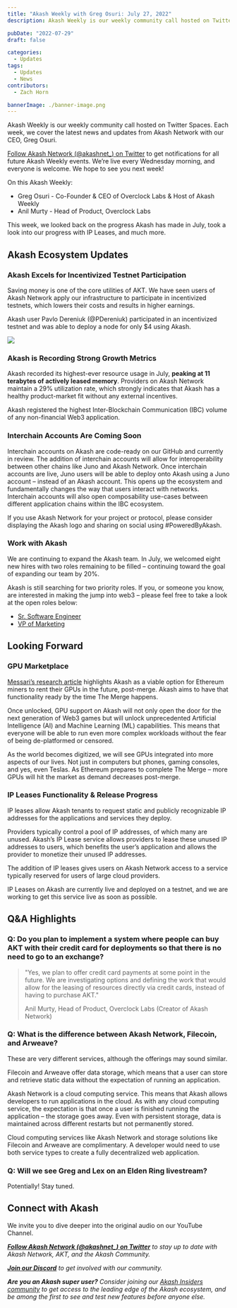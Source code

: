```yaml
---
title: "Akash Weekly with Greg Osuri: July 27, 2022"
description: Akash Weekly is our weekly community call hosted on Twitter Spaces. Each week, we cover the latest news and updates from Akash Network with our CEO, Greg Osuri.

pubDate: "2022-07-29"
draft: false

categories:
  - Updates
tags:
  - Updates
  - News
contributors:
  - Zach Horn

bannerImage: ./banner-image.png
---
```


Akash Weekly is our weekly community call hosted on Twitter Spaces. Each week, we cover the latest news and updates from Akash Network with our CEO, Greg Osuri.

[Follow Akash Network (@akashnet\_) on Twitter](https://x.com/akashnet) to get notifications for all future Akash Weekly events. We’re live every Wednesday morning, and everyone is welcome. We hope to see you next week!

On this Akash Weekly:

- Greg Osuri - Co-Founder & CEO of Overclock Labs & Host of Akash Weekly
- Anil Murty - Head of Product, Overclock Labs

This week, we looked back on the progress Akash has made in July, took a look into our progress with IP Leases, and much more.

## Akash Ecosystem Updates

### Akash Excels for Incentivized Testnet Participation

Saving money is one of the core utilities of AKT. We have seen users of Akash Network apply our infrastructure to participate in incentivized testnets, which lowers their costs and results in higher earnings.

Akash user Pavlo Dereniuk (@PDereniuk) participated in an incentivized testnet and was able to deploy a node for only $4 using Akash.

![](https://www.datocms-assets.com/45776/1659123850-screen-shot-2022-07-29-at-3-43-18-pm.png)

### Akash is Recording Strong Growth Metrics

Akash recorded its highest-ever resource usage in July, **peaking at 11 terabytes of actively leased memory**. Providers on Akash Network maintain a 29% utilization rate, which strongly indicates that Akash has a healthy product-market fit without any external incentives.

Akash registered the highest Inter-Blockchain Communication (IBC) volume of any non-financial Web3 application.

### Interchain Accounts Are Coming Soon

Interchain accounts on Akash are code-ready on our GitHub and currently in review. The addition of interchain accounts will allow for interoperability between other chains like Juno and Akash Network. Once interchain accounts are live, Juno users will be able to deploy onto Akash using a Juno account – instead of an Akash account. This opens up the ecosystem and fundamentally changes the way that users interact with networks. Interchain accounts will also open composability use-cases between different application chains within the IBC ecosystem.

If you use Akash Network for your project or protocol, please consider displaying the Akash logo and sharing on social using #PoweredByAkash.

### Work with Akash

We are continuing to expand the Akash team. In July, we welcomed eight new hires with two roles remaining to be filled – continuing toward the goal of expanding our team by 20%.

Akash is still searching for two priority roles. If you, or someone you know, are interested in making the jump into web3 – please feel free to take a look at the open roles below:

- [Sr. Software Engineer](https://jobs.lever.co/AkashNetwork/ffb7576e-b9c4-450b-993e-226565dc236d)
- [VP of Marketing](https://jobs.lever.co/AkashNetwork/02a876a8-8732-4e8c-a638-f696aeac027c)

## Looking Forward

### GPU Marketplace

[Messari’s research article](https://messari.io/article/akash-solving-web3-s-centralization-problems) highlights Akash as a viable option for Ethereum miners to rent their GPUs in the future, post-merge. Akash aims to have that functionality ready by the time The Merge happens.

Once unlocked, GPU support on Akash will not only open the door for the next generation of Web3 games but will unlock unprecedented Artificial Intelligence (AI) and Machine Learning (ML) capabilities. This means that everyone will be able to run even more complex workloads without the fear of being de-platformed or censored.

As the world becomes digitized, we will see GPUs integrated into more aspects of our lives. Not just in computers but phones, gaming consoles, and yes, even Teslas. As Ethereum prepares to complete The Merge – more GPUs will hit the market as demand decreases post-merge.

### IP Leases Functionality & Release Progress

IP leases allow Akash tenants to request static and publicly recognizable IP addresses for the applications and services they deploy.

Providers typically control a pool of IP addresses, of which many are unused. Akash’s IP Lease service allows providers to lease these unused IP addresses to users, which benefits the user’s application and allows the provider to monetize their unused IP addresses.

The addition of IP leases gives users on Akash Network access to a service typically reserved for users of large cloud providers.

IP Leases on Akash are currently live and deployed on a testnet, and we are working to get this service live as soon as possible.

## Q&A Highlights

### Q: Do you plan to implement a system where people can buy AKT with their credit card for deployments so that there is no need to go to an exchange?

> "Yes, we plan to offer credit card payments at some point in the future. We are investigating options and defining the work that would allow for the leasing of resources directly via credit cards, instead of having to purchase AKT."
>
> Anil Murty, Head of Product, Overclock Labs (Creator of Akash Network)

### Q: What is the difference between Akash Network, Filecoin, and Arweave?

These are very different services, although the offerings may sound similar.

Filecoin and Arweave offer data storage, which means that a user can store and retrieve static data without the expectation of running an application.

Akash Network is a cloud computing service. This means that Akash allows developers to run applications in the cloud. As with any cloud computing service, the expectation is that once a user is finished running the application – the storage goes away. Even with persistent storage, data is maintained across different restarts but not permanently stored.

Cloud computing services like Akash Network and storage solutions like Filecoin and Arweave are complimentary. A developer would need to use both service types to create a fully decentralized web application.

### Q: Will we see Greg and Lex on an Elden Ring livestream?

Potentially! Stay tuned.

## Connect with Akash

We invite you to dive deeper into the original audio on our YouTube Channel.

[_**Follow Akash Network (@akashnet\_) on Twitter**_](https://x.com/akashnet) _to stay up to date with Akash Network, AKT, and the Akash Community._

[_**Join our Discord**_](https://discord.com/invite/DxftX67) _to get involved with our community._

_**Are you an Akash super user?**_ _Consider joining our_ [_Akash Insiders community_](https://akash.network/community?form=true#insiders) _to get access to the leading edge of the Akash ecosystem, and be among the first to see and test new features before anyone else._
